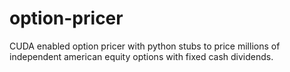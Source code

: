 # option-pricer
CUDA enabled option pricer with python stubs to price millions of independent american equity options with fixed cash dividends.
